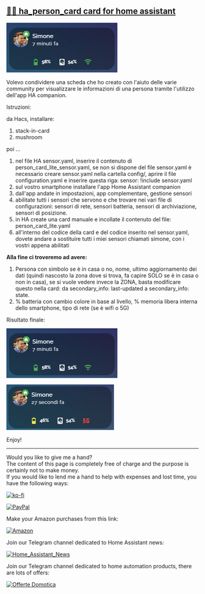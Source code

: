 <h2><span style="text-decoration: underline;"><strong>🧑🏻 ha_person_card card for home assistant</strong></span></h2>

<p><img src="example/example1.jpg" alt="" /></p>

<p>Volevo condividere una scheda che ho creato con l'aiuto delle varie community per visualizzare le informazioni di una persona tramite l'utilizzo dell'app HA companion.</p>

<p dir="auto">Istruzioni:</p>

da Hacs, installare:
1. stack-in-card
2. mushroom

poi ...
1. nel file HA sensor.yaml, inserire il contenuto di person_card_lite_sensor.yaml, se non si dispone del file sensor.yaml è necessario creare sensor.yaml nella cartella config/, aprire il file configuration.yaml e inserire questa riga: sensor: !include sensor.yaml
2. sul vostro smartphone installare l'app Home Assistant companion
3. dall'app andate in impostazioni, app complementare, gestione sensori
4. abilitate tutti i sensori che servono e che trovare nei vari file di configurazioni: sensori di rete, sensori batteria, sensori di archiviazione, sensori di posizione.
5. in HA create una card manuale e incollate il contenuto del file: person_card_lite.yaml
6. all'interno del codice della card e del codice inserito nel sensor.yaml, dovete andare a sostituire tutti i miei sensori chiamati simone, con i vostri appena abilitati

<strong>Alla fine ci troveremo ad avere:</strong><br />
1. Persona con simbolo se è in casa o no, nome, ultimo aggiornamento dei dati (quindi nascosto la zona dove si trova, fa capire SOLO se è in casa o non in casa), se si vuole vedere invece la ZONA, basta modificare questo nella card: da secondary_info: last-updated a secondary_info: state.
2. % batteria con cambio colore in base al livello, % memoria libera interna dello smartphone, tipo di rete (se è wifi o 5G)

Risultato finale:

<p><img src="example/example1.jpg" alt="" /></p>

<p><img src="example/example2.jpg" alt="" /></p>

<p>Enjoy!</p>

----------------------------------------
<p>Would you like to give me a hand?<br />The content of this page is completely free of charge and the purpose is certainly not to make money.<br />If you would like to lend me a hand to help with expenses and lost time, you have the following ways:</p>

[![ko-fi](https://ko-fi.com/img/githubbutton_sm.svg)](https://ko-fi.com/C0C713VTGJ)

[![PayPal](https://github.com/Simonz82/desktop-tutorial/blob/main/paypal.svg)](https://www.paypal.com/paypalme/simongmail)

Make your Amazon purchases from this link:

[![Amazon](https://github.com/Simonz82/desktop-tutorial/blob/main/Amazon_logo.jpg)](https://amzn.to/3XWWTgz)

Join our Telegram channel dedicated to Home Assistant news:

[![Home_Assistant_News](https://github.com/Simonz82/desktop-tutorial/blob/main/home_assistant_news.jpg)](https://t.me/Home_Assistant_News)

Join our Telegram channel dedicated to home automation products, there are lots of offers:

[![Offerte Domotica](https://github.com/Simonz82/desktop-tutorial/blob/main/offerte_domotica.jpg)](https://t.me/offerte_domotica_ita)

